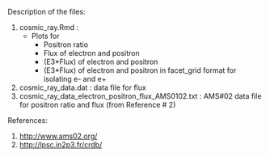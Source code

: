 Description of the files:

1. cosmic_ray.Rmd : 
      - Plots for 
          * Positron ratio
          * Flux of electron and positron
          * (E3*Flux) of electron and positron
          * (E3*Flux) of electron and positron in facet_grid format for isolating e- and e+
2. cosmic_ray_data.dat : data file for flux
3. cosmic_ray_data_electron_positron_flux_AMS0102.txt : AMS#02 data file for positron ratio and flux (from Reference # 2)

References:

1. http://www.ams02.org/
2. http://lpsc.in2p3.fr/crdb/
